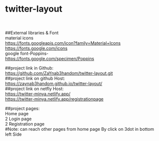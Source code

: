 # twitter-layout <br><br>

##External libraries & Font<br>
material icons<br>
 https://fonts.googleapis.com/icon?family=Material+Icons<br>
  https://fonts.google.com/icons <br>
google font-Poppins-<br>
   https://fonts.google.com/specimen/Poppins<br>
   
 ##project link in Github: <br>
https://github.com/ZaYnab3handom/twitter-layout.git<br>
##project link on github Host:<br>
	https://zaynab3handom.github.io/twitter-layout/ <br>
##project link on netfly Host: <br>
	https://twitter-minya.netlify.app/ <br>
https://twitter-minya.netlify.app/registrationpage<br>


##project pages: <br>
Home page <br>
2 Login page <br>
2 Registration page <br>
#Note: can reach other pages from home page By click on 3dot in bottom left Side <br>


